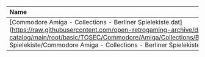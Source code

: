 |Name|Size|
|:---|---:|
|[Commodore Amiga - Collections - Berliner Spielekiste.dat](https://raw.githubusercontent.com/open-retrogaming-archive/dat-catalog/main/root/basic/TOSEC/Commodore/Amiga/Collections/Berliner Spielekiste/Commodore Amiga - Collections - Berliner Spielekiste.dat)|229732|
